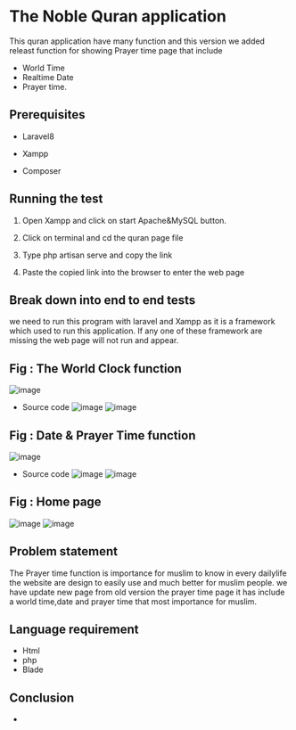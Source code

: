 # The Noble Quran application
This quran application have many function and this version we added releast function for showing Prayer time page that include 
* World Time
* Realtime Date
* Prayer time.

## Prerequisites
* Laravel8

* Xampp

* Composer 

## Running the test
1. Open Xampp and click on start Apache&MySQL button.

2. Click on terminal and cd the quran page file

3. Type php artisan serve and copy the link 

4. Paste the copied link into the browser to enter the web page

## Break down into end to end tests
we need to run this program with laravel and Xampp as it is a framework which used to run this application. 
If any one of these framework are missing the web page will not run and appear.

## Fig : The World Clock function
![image](https://user-images.githubusercontent.com/101139743/196270586-a9d17ca8-bded-433c-ad0d-ea66a18bdcc2.png)
* Source code
![image](https://user-images.githubusercontent.com/101139743/196271015-81c168b3-9041-4c8c-95cb-af7eb8fd8ac2.png)
![image](https://user-images.githubusercontent.com/101139743/196271095-ddfa0625-dd30-40e8-9867-13a64e0fe113.png)


## Fig : Date & Prayer Time function
![image](https://user-images.githubusercontent.com/101139743/196270366-aa9142c8-bf86-4355-82a5-1c6ef1cc313c.png)
* Source code
![image](https://user-images.githubusercontent.com/101139743/196271449-bf740222-de7b-4e5e-bd61-677680cd1b9c.png)
![image](https://user-images.githubusercontent.com/101139743/196271496-efefc687-8e0e-4bf2-9d9d-1215b3fa9f87.png)



## Fig : Home page
![image](https://user-images.githubusercontent.com/101139743/196270120-ea0712cd-0a7c-4ce2-b21c-0596c5a1c3a3.png)
![image](https://user-images.githubusercontent.com/101139743/196270002-b55703c2-403f-48fa-8fe7-1d4d705623d2.png)


## Problem statement
The Prayer time function is importance for muslim to know in every dailylife the website are design to easily use and much better for muslim people.
we have update new page from old version the prayer time page it has include a world time,date and prayer time that most importance for muslim.
 
## Language requirement
* Html
* php
* Blade

## Conclusion
-
